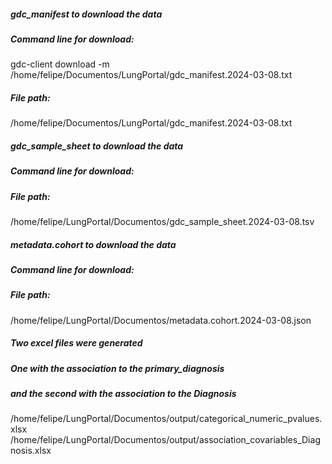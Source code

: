 <!-- GETTING STARTED -->
##### gdc_manifest to download the data
##### Command line for download:
gdc-client download -m /home/felipe/Documentos/LungPortal/gdc_manifest.2024-03-08.txt
#####  File path: 
/home/felipe/Documentos/LungPortal/gdc_manifest.2024-03-08.txt

#####  gdc_sample_sheet to download the data
#####  Command line for download:
#####  File path: 
/home/felipe/LungPortal/Documentos/gdc_sample_sheet.2024-03-08.tsv

#####  metadata.cohort to download the data
#####  Command line for download:
#####  File path: 
/home/felipe/LungPortal/Documentos/metadata.cohort.2024-03-08.json

#####  Two excel files were generated
#####  One with the association to the primary_diagnosis
##### and the second with the association to the Diagnosis
/home/felipe/LungPortal/Documentos/output/categorical_numeric_pvalues.xlsx
/home/felipe/LungPortal/Documentos/output/association_covariables_Diagnosis.xlsx
